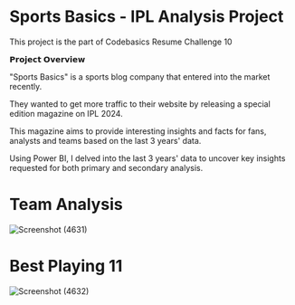 # Sports Basics - IPL Analysis Project

This project is the part of Codebasics Resume Challenge 10

𝗣𝗿𝗼𝗷𝗲𝗰𝘁 𝗢𝘃𝗲𝗿𝘃𝗶𝗲𝘄

"Sports Basics" is a sports blog company that entered into the market recently. 

They wanted to get more traffic to their website by releasing a special edition magazine on IPL 2024. 

This magazine aims to provide interesting insights and facts for fans, analysts and teams based on the last 3 years' data.

Using Power BI, I delved into the last 3 years' data to uncover key insights requested for both primary and secondary analysis.

# Team Analysis

![Screenshot (4631)](https://github.com/Inderpanda/Sports_Basics--IPL_Analysis/assets/138003751/fdee597a-bcbd-4bf2-af3f-e3bb4f7d5557)

# Best Playing 11

![Screenshot (4632)](https://github.com/Inderpanda/Sports_Basics--IPL_Analysis/assets/138003751/74d54407-6a77-4e15-b3d7-3f5fc380e971)



